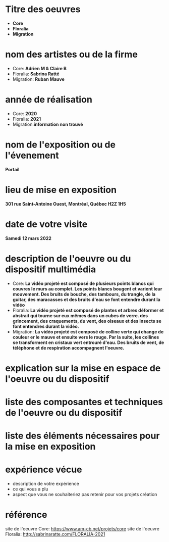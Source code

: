 # Titre des oeuvres
- **Core**
- **Floralia**
- **Migration**
# nom des artistes ou de la firme
- Core: **Adrien M & Claire B**
- Floralia: **Sabrina Ratté**
- Migration: **Ruban Mauve** 
# année de réalisation
- Core: **2020**
- Floralia: **2021**
- Migration:**information non trouvé**
# nom de l'exposition ou de l'évenement
**Portail**
# lieu de mise en exposition
**301 rue Saint-Antoine Ouest, Montréal, Québec H2Z 1H5**
# date de votre visite
**Samedi 12 mars 2022**
# description de l'oeuvre ou du dispositif multimédia
- Core: **La vidéo projeté est composé de plusieurs points blancs qui couvres le murs au complet. Les points blancs bougent et varient leur mouvement. Des bruits de bouche, des tambours, du trangle, de la guitar, des maracasses et des bruits d'eau se font entendre durant la vidéo**
- Floralia: **La vidéo projeté est composé de plantes et arbres déformer et abstrait qui tourne sur eux mêmes dans un cubes de verre. des grincement, des craquements, du vent, des oiseaux et des insects se font entendres durant la vidéo.**
- Migration: **La vidéo projeté est composé de colline verte qui change de couleur er le mauve et ensuite vers le rouge. Par la suite, les collines se transforment en cristaux vert entrouré d'eau. Des bruits de vent, de téléphone et de respiration accompagnent l'oeuvre.**
# explication sur la mise en espace de l'oeuvre ou du dispositif
# liste des composantes et techniques de l'oeuvre ou du dispositif
# liste des éléments nécessaires pour la mise en exposition
# expérience vécue
- description de votre expérience
- ce qui vous a plu
- aspect que vous ne souhaiteriez pas retenir pour vos projets création
# référence
site de l'oeuvre Core: https://www.am-cb.net/projets/core
site de l'oeuvre Floralia: http://sabrinaratte.com/FLORALIA-2021
